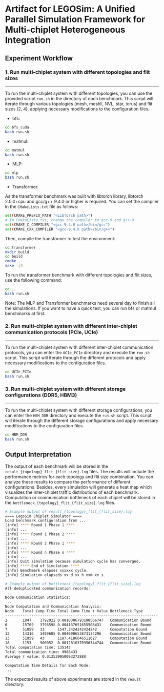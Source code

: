 # Artifact for LEGOSim: A Unified Parallel Simulation Framework for Multi-chiplet Heterogeneous Integration

## Experiment Workflow

### 1. Run multi-chiplet system with different topologies and flit sizes
---
To run the multi-chiplet system with different topologies, you can use the provided script `run.sh` in the directory of each benchmark. This script will iterate through various topologies (mesh, meshll, NVL, star, torus) and flit sizes (2, 4), applying necessary modifications to the configuration files.

- bfs:
```bash
cd bfs_cuda
bash run.sh
```
- matmul:
```bash
cd matmul 
bash run.sh
```
- MLP:
```bash
cd mlp
bash run.sh
```
- Transformer:

As the transformer benchmark was built with libtorch library, libtorch 2.0.0+cpu and gcc/g++ 9.4.0 or higher is required. You can set the compiler in the `CMakeLists.txt` file as follows:
```bash
set(CMAKE_PREFIX_PATH "<LibTorch path>") 
# In CMakeLists.txt, change the compiler to gcc-9 and g++-9
set(CMAKE_C_COMPILER "<gcc-9.4.0 path>/bin/gcc")
set(CMAKE_CXX_COMPILER "<gcc-9.4.0 path>/bin/g++")
```
Then, compile the transformer to test the environment:
```bash
cd transformer
mkdir build
cd build
cmake ..
make -j4
```
To run the transformer benchmark with different topologies and flit sizes, use the following command:
```bash
cd ..
bash run.sh
```
Note: The MLP and Transformer benchmarks need several day to finish all the simulations. If you want to have a quick test, you can run bfs or matmul benchmarks at first.


### 2. Run multi-chiplet system with different inter-chiplet communication protocols (PCIe, UCIe)
---
To run the multi-chiplet system with different inter-chiplet communication protocols, you can enter the `UCIe_PCIe` directory and execute the `run.sh` script. This script will iterate through the different protocols and apply necessary modifications to the configuration files.

```bash
cd UCIe_PCIe
bash run.sh
```

### 3. Run multi-chiplet system with different storage configurations (DDR5, HBM3)
---
To run the multi-chiplet system with different storage configurations, you can enter the `HBM_DDR` directory and execute the `run.sh` script. This script will iterate through the different storage configurations and apply necessary modifications to the configuration files.

```bash
cd HBM_DDR
bash run.sh
```

## Output Interpretation
The output of each benchmark will be stored in the `result_{topology}_flit_{flit_size}.log` files. The results will include the performance metrics for each topology and flit size combination. You can analyze these results to compare the performance of different configurations. Besides, every simulation will generate a heat map which visualizes the inter-chiplet traffic distributions of each benchmark. Computation or communication bottleneck of each chiplet will be stored in the `bottleneck_{topology}_flit_{flit_size}.log` files.

```bash
# Example output of result_{topology}_flit_{flit_size}.log
==== LegoSim Chiplet Simulator ====
Load benchmark configuration from ...
[info] **** Round 1 Phase 1 ****
[info] ...
[info] **** Round 1 Phase 2 ****
[info] ...
[info] **** Round 2 Phase 1 ****
[info] ...
[info] **** Round n Phase n ****
[info] ...
[info] Quit simulation because simulation cycle has converged.
[info] **** End of Simulation ****
[info] Benchmark elapses xxxxxx cycle.
[info] Simulation elapseds xx d xx h xxm xx s.

# Example output of bottleneck_{topology}_flit_{flit_size}.log
All deduplicated communication records:
...
Node Communication Statistics:
...
Node Computation and Communication Analysis:
Node    Total Comp Time Total Comm Time τ Value Bottleneck Type
----------------------------------------------------------------------
2       1847    1792022 0.0010306793108566747   Communication Bound
6       15709   3796598 0.004137651655508431    Communication Bound
7       51059   33      1547.2424242424242      Computation Bound
12      14316   3499685 0.004090653873134296    Communication Bound
13      51059   43      1187.4186046511627      Computation Bound
18      1153    900052  0.0012810370956344744   Communication Bound
Total computation time: 135143
Total communication time: 9988433
Average τ value: 0.013529950093272888

Computation Time Details for Each Node:
...
```
The expected results of above experiments are stored in the `result` directory.
